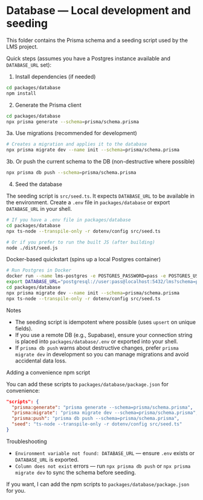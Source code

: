# Database — Local development and seeding

This folder contains the Prisma schema and a seeding script used by the LMS project.

Quick steps (assumes you have a Postgres instance available and `DATABASE_URL` set):

1. Install dependencies (if needed)

```bash
cd packages/database
npm install
```

2. Generate the Prisma client

```bash
cd packages/database
npx prisma generate --schema=prisma/schema.prisma
```

3a. Use migrations (recommended for development)

```bash
# Creates a migration and applies it to the database
npx prisma migrate dev --name init --schema=prisma/schema.prisma
```

3b. Or push the current schema to the DB (non-destructive where possible)

```bash
npx prisma db push --schema=prisma/schema.prisma
```

4. Seed the database

The seeding script is `src/seed.ts`. It expects `DATABASE_URL` to be available in the environment. Create a `.env` file in `packages/database` or export `DATABASE_URL` in your shell.

```bash
# If you have a .env file in packages/database
cd packages/database
npx ts-node --transpile-only -r dotenv/config src/seed.ts

# Or if you prefer to run the built JS (after building)
node ./dist/seed.js
```

Docker-based quickstart (spins up a local Postgres container)

```bash
# Run Postgres in Docker
docker run --name lms-postgres -e POSTGRES_PASSWORD=pass -e POSTGRES_USER=user -e POSTGRES_DB=lms -p 5432:5432 -d postgres:15
export DATABASE_URL="postgresql://user:pass@localhost:5432/lms?schema=public"
cd packages/database
npx prisma migrate dev --name init --schema=prisma/schema.prisma
npx ts-node --transpile-only -r dotenv/config src/seed.ts
```

Notes
- The seeding script is idempotent where possible (uses `upsert` on unique fields).
- If you use a remote DB (e.g., Supabase), ensure your connection string is placed into `packages/database/.env` or exported into your shell.
- If `prisma db push` warns about destructive changes, prefer `prisma migrate dev` in development so you can manage migrations and avoid accidental data loss.

Adding a convenience npm script

You can add these scripts to `packages/database/package.json` for convenience:

```json
"scripts": {
  "prisma:generate": "prisma generate --schema=prisma/schema.prisma",
  "prisma:migrate": "prisma migrate dev --schema=prisma/schema.prisma",
  "prisma:push": "prisma db push --schema=prisma/schema.prisma",
  "seed": "ts-node --transpile-only -r dotenv/config src/seed.ts"
}
```

Troubleshooting
- `Environment variable not found: DATABASE_URL` — ensure `.env` exists or `DATABASE_URL` is exported.
- `Column does not exist` errors — run `npx prisma db push` or `npx prisma migrate dev` to sync the schema before seeding.

If you want, I can add the npm scripts to `packages/database/package.json` for you.
